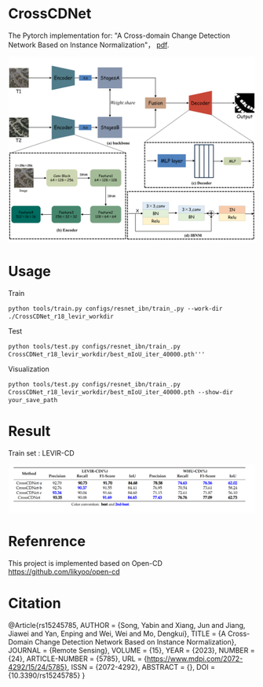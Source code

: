 # CrossCDNet

The Pytorch implementation for: "A Cross-domain Change Detection Network Based on Instance Normalization"，
[pdf](https://www.mdpi.com/2072-4292/15/24/5785).

<div align="center">
  <img src="https://github.com/XJCXJ/CrossCDNet/blob/main/data/Fig.png">
</div>



# Usage
Train
```
python tools/train.py configs/resnet_ibn/train_.py --work-dir ./CrossCDNet_r18_levir_workdir
```

Test
```
python tools/test.py configs/resnet_ibn/train_.py  CrossCDNet_r18_levir_workdir/best_mIoU_iter_40000.pth'''
```
Visualization
```
python tools/test.py configs/resnet_ibn/train_.py  CrossCDNet_r18_levir_workdir/best_mIoU_iter_40000.pth --show-dir your_save_path
```
# Result
Train set : LEVIR-CD
<div align="center">
  <img src="https://github.com/XJCXJ/CrossCDNet/blob/main/data/Fig2.png">
</div>


# Refenrence
This project is implemented based on Open-CD
https://github.com/likyoo/open-cd

# Citation
@Article{rs15245785,
AUTHOR = {Song, Yabin and Xiang, Jun and Jiang, Jiawei and Yan, Enping and Wei, Wei and Mo, Dengkui},
TITLE = {A Cross-Domain Change Detection Network Based on Instance Normalization},
JOURNAL = {Remote Sensing},
VOLUME = {15},
YEAR = {2023},
NUMBER = {24},
ARTICLE-NUMBER = {5785},
URL = {https://www.mdpi.com/2072-4292/15/24/5785},
ISSN = {2072-4292},
ABSTRACT = {},
DOI = {10.3390/rs15245785}
}
